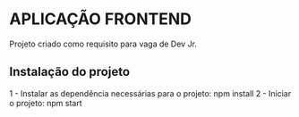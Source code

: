 # APLICAÇÃO FRONTEND

Projeto criado como requisito para vaga de Dev Jr.

## Instalação do projeto

1 - Instalar as dependência necessárias para o projeto: npm install
2 - Iniciar o projeto: npm start
